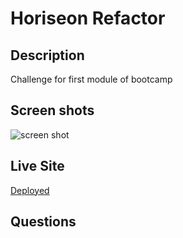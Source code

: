 # Horiseon Refactor

## Description

Challenge for first module of bootcamp

## Screen shots

![screen shot](./assets/images/social-media-marketing.jpg)

## Live Site

[Deployed](https://mlofaso.github.io/horiseon-refactor/)

## Questions
